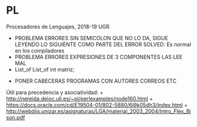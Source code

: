 # PL
Procesadores de Lenguajes, 2018-19 UGR
+	PROBLEMA ERRORES SIN SEMICOLON QUE NO LO DA, SIGUE LEYENDO LO SIGUIENTE COMO PARTE DEL ERROR
        SOLVED: Es normal en los compiladores
+	PROBLEMA ERRORES EXPRESIONES DE 3 COMPONENTES LAS LEE MAL
+ List_of List_of int matriz;
- PONER CABECERAS PROGRAMAS CON AUTORES CORREOS ETC

Útil para precedencia y asociatividad:
    +   http://nereida.deioc.ull.es/~pl/perlexamples/node160.html
    +   https://docs.oracle.com/cd/E19504-01/802-5880/6i9k05dh3/index.html
    +   http://webdiis.unizar.es/asignaturas/LGA/material_2003_2004/Intro_Flex_Bison.pdf
